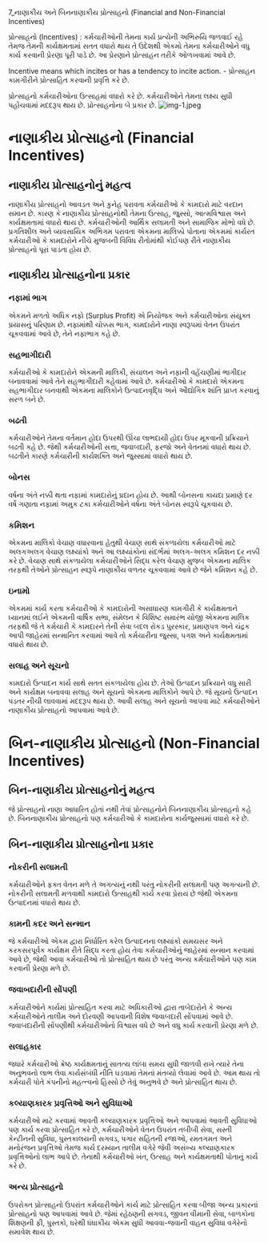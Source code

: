 7_નાણાકીય અને બિનનાણાકીય પ્રોત્સાહનો
(Financial and Non-Financial Incentives)

પ્રોત્સાહનો (Incentives) : કર્મચારીઓની તેમના કાર્ય પ્રત્યેની અભિરુયિ જળવાઈ રહે તેમજ તેમની કાર્યક્ષમતામાં સતત વધારો થાય તે ઉદેશથી એકમો તેમના કર્મચારીઓને વધુ કાર્ય કરવાની પ્રેરણા પૂરી પાડે છે. આ પ્રેરણાને પ્રોત્સાહન તરીકે ઓળખવામાં આવે છે.

Incentive means which incites or has a tendency to incite action. - પ્રોત્સાહન કામગીરીને પ્રોત્સાહિત કરવાની પ્રવૃત્તિ કરે છે.

પ્રોત્સાહનો કર્મચારીઓના ઉત્સાહમાં વધારો કરે છે. કર્મચારીઓને તેમના લક્ષ્ય સુધી પહોંચવામાં મદદરૂપ થાય છે. પ્રોત્સાહનોના બે પ્રકાર છે.
![img-1.jpeg](img-1.jpeg)

# નાણાકીય પ્રોત્સાહનો (Financial Incentives)

## નાણાકીય પ્રોત્સાહનોનું મહત્વ

નાણાકીય પ્રોત્સાહનો આવડત અને કુનેહ પરાવતા કર્મચારીઓ કે કામદારો માટે વરદાન સમાન છે. કારણ કે નાણાકીય પ્રોત્સાહનોથી તેમના ઉત્સાહ, જુસ્સો, આત્મવિશ્વાસ અને કાર્યક્ષમતામાં વધારો થાય છે. કર્મચારીઓની આર્થિક સલામતી અને સામાજિક મોભો વધે છે. પ્રગતિશીલ અને વ્યવસાયિક અભિગમ પરાવતા એકમના માલિક્કો પોતાના એકમમાં કાર્યરત કર્મચારીઓ કે કામદારોને નીચે મુજબની વિવિધ રીતોમાંથી કોઈપણ રીતે નાણાકીય પ્રોત્સાહનો પૂરાં પાડતા હોય છે.

## નાણાકીય પ્રોત્સાહનોના પ્રકાર

### નફામાં ભાગ

એકમને મળતો અધિક નફો (Surplus Profit) એ નિયોજક અને કર્મચારીઓના સંયુક્ત પ્રયાસનું પરિણામ છે. નફામાંથી ચોક્કસ ભાગ, કામદારોને નાણા સ્વરૂપમાં વેતન ઉપરાંત ચૂકવવામાં આવે છે, તેને નફાભાગ કહે છે.

### સહભાગીદારી

કર્મચારીઓ કે કામદારોને એકમની માલિકી, સંચાલન અને નફાની વહેંચણીમાં ભાગીદાર બનાવવામાં આવે તેને સહભાગીદારી કહેવામાં આવે છે. કર્મચારીઓ કે કામદારો એકમના સહભાગીદાર બનવાથી એકમના માલિકોને ઉત્પાદનવૃદ્ધિ અને ઔદ્યોગિક શાંતિ પ્રાપ્ત કરવાનું સરળ બને છે.

### બઢતી

કર્મચારીઓને તેમના વર્તમાન હોદા ઉપરથી ઊંચા લાભદાયી હોદા ઉપર મૂકવાની પ્રક્રિયાને બઢતી કહે છે. જેથી કર્મચારીઓની સત્તા, જવાબદારી, ફરજો અને વેતનમાં વધારો થાય છે. બઢતીને કારણે કર્મચારીની કાર્યશક્તિ અને જુસ્સામાં વધારો થાય છે.

### બોનસ

વર્ષના અંતે નક્કી થતા નફામાં કામદારોનું પ્રદાન હોય છે. આથી બોનસના કાયદા પ્રમાણે દર વર્ષે ગણાતા નફામાં અમુક ટકા કર્મચારીઓને વર્ષના અંતે બોનસ સ્વરૂપે ચૂકવાય છે.

### કમિશન

એકમના માલિકો વેચાણ વધારવાના હેતુથી વેચાણ સાથે સંકળાયેલા કર્મચારીઓ માટે અલગઅલગ વેચાણ લક્ષ્યાંકો અને આ લક્ષ્યાંકોના સંદર્ભમાં અલગ-અલગ કમિશન દર નક્કી કરે છે. વેચાણ સાથે સંકળાયેલા કર્મચારીઓને સિદ્ધ કરેલ વેચાણ મુજબ એકમના માલિક તરફથી તેઓને પ્રોત્સાહન સ્વરૂપે નાણાકીય વળતર ચૂકવવામાં આવે છે જેને કમિશન કહે છે.

### ઇનામો

એકમમાં કાર્ય કરતા કર્મચારીઓ કે કામદારોની અસાધારણ કામગીરી કે કાર્યક્ષમતાને ધ્યાનમાં લઈને એકમની વાર્ષિક સભા, સંમેલન કે વિશિષ્ટ સમારંભ યોજી એકમના માલિક તરફથી જે તે કર્મચારી કે કામદારને તેની સેવા બદલ રોકડ પુરસ્કાર, પ્રમાણપત્ર અને ચંદ્રક આપી જાહેરમાં સન્માનિત કરવામાં આવે તો કર્મચારીના જુસ્સા, પગશ અને કાર્યક્ષમતામાં વધારો થાય છે.

### સલાહ અને સૂચનો

કામદારો ઉત્પાદન કાર્ય સાથે સતત સંકળાયેલા હોય છે. તેઓ ઉત્પાદન પ્રક્રિયાને વધુ સારી અને કાર્યક્ષમ બનાવવા સલાહ અને સૂચનો એકમના માલિકોને આપે છે. જે સૂચનો ઉત્પાદન પડતર નીચી લાવવામાં મદદરૂપ થાય છે. આવી સલાહ અને સૂચનો આપવા માટે કર્મચારીઓને નાણાકીય પ્રોત્સાહનો આપવામાં આવે છે.

# બિન-નાણાકીય પ્રોત્સાહનો (Non-Financial Incentives)

## બિન-નાણાકીય પ્રોત્સાહનોનું મહત્વ

જે પ્રોત્સાહનો નાણા આધારિત હોતાં નથી તેવાં પ્રોત્સાહનોને બિનનાણાકીય પ્રોત્સાહનો કહે છે. બિનનાણાકીય પ્રોત્સાહનો પણ કર્મચારીઓ કે કામદારોના કાર્યજુસ્સામાં વધારો કરે છે.

## બિન-નાણાકીય પ્રોત્સાહનોના પ્રકાર

### નોકરીની સલામતી

કર્મચારીઓને ફક્ત વેતન મળે તે અગત્યનું નથી પરંતુ નોકરીની સલામતી પણ અગત્યની છે. નોકરીની સલામતી મળવાથી કામદારો ઉત્સાહથી કાર્ય કરવા પ્રેરાય છે જેથી એકમના ઉત્પાદનમાં વધારો થાય છે.

### કામની કદર અને સન્માન

જે કર્મચારીઓ એકમ દ્વારા નિર્ધારિત કરેલ ઉત્પાદનના લક્ષ્યાંકો સમયસર અને કરકસરપૂર્વક કાર્યક્ષમ રીતે સિદ્ધ કરતા હોય તેવા કર્મચારીઓનું જાહેરમાં સન્માન કરવામાં આવે છે, જેથી આવા કર્મચારીઓ તો પ્રોત્સાહિત થાય છે પરંતુ અન્ય કર્મચારીઓને પણ કામ કરવાની પ્રેરણા મળે છે.

### જવાબદારીની સોંપણી

કર્મચારીઓને કાર્યમાં પ્રોત્સાહિત કરવા માટે અધિકારીઓ દ્વારા તાબેદારોને કે અન્ય કર્મચારીઓને તાલીમ અને દોરવણી આપવાની વિશેષ જવાબદારી સોંપવામાં આવે છે. જવાબદારીની સોંપણીથી કર્મચારીઓનો વિશ્વાસ વધે છે અને વધુ કાર્ય કરવાની પ્રેરણા મળે છે.

### સલાહકાર

જધારે કર્મચારીઓ ક્રેષ્ઠ કાર્યક્ષમતાનું સાતત્ય લાંબા સમય સુધી જાળવી રાખે ત્યારે તેના અનુભવનો લાભ લેવા કાર્યસંબંધી નીતિ ઘડવામાં તેમનાં મંતવ્યો લેવામાં આવે છે. આમ થાય તો કર્મચારી પોતે કંપનીનો મહત્ત્વનો હિસ્સો છે તેવું અનુભવે છે અને પ્રોત્સાહિત થાય છે.

### કલ્યાણકારક પ્રવૃત્તિઓ અને સુવિધાઓ

કર્મચારીઓ માટે કરવામાં આવતી કલ્યાણકારક પ્રવૃત્તિઓ અને આપવામાં આવતી સુવિધાઓ પણ કાર્ય કરવા પ્રોત્સાહિત કરે છે, કર્મચારીઓને વેતન ઉપરાંત તબીબી સેવા, સસ્તી કેન્ટીનની સુવિધા, પુસ્તકાલયની સગવડ, પગાર સહિતની રજાઓ, રમતગમત અને મનોરંજન પ્રવૃત્તિઓ તેમજ કાર્ય દરમ્યાન તાલીમ વગેરે જેવી અસંખ્ય કલ્યાણકારક પ્રવૃત્તિઓનો લાભ આપે છે. તેનાથી કર્મચારીઓ ખંત, ઉત્સાહ અને કાર્યક્ષમતાથી પોતાનું કાર્ય કરે છે.

### અન્ય પ્રોત્સાહનો

ઉપરોક્ત પ્રોત્સાહનો ઉપરાંત કર્મચારીઓને કાર્ય માટે પ્રોત્સાહિત કરવા બીજા અન્ય પ્રકારનાં પ્રોત્સાહનો પણ આપવામાં આવે છે. જેમાં રહેઠણની સગવડ, જીવન વીમાની સેવા, બાળકોના શિક્ષણની ફી, પુસ્તકો, ધરેથી ધંધાકીય એકમ સુધી આવવા-જવાની વાહન સુવિધા વગેરેનો સમાવેશ થાય છે.
